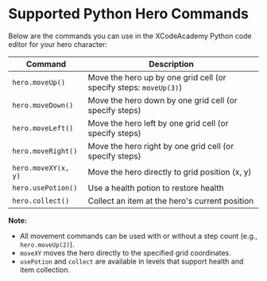 # Supported Python Hero Commands

Below are the commands you can use in the XCodeAcademy Python code editor for your hero character:

| Command                | Description                                                      |
|------------------------|------------------------------------------------------------------|
| `hero.moveUp()`        | Move the hero up by one grid cell (or specify steps: `moveUp(3)`) |
| `hero.moveDown()`      | Move the hero down by one grid cell (or specify steps)            |
| `hero.moveLeft()`      | Move the hero left by one grid cell (or specify steps)            |
| `hero.moveRight()`     | Move the hero right by one grid cell (or specify steps)           |
| `hero.moveXY(x, y)`    | Move the hero directly to grid position (x, y)                    |
| `hero.usePotion()`     | Use a health potion to restore health                             |
| `hero.collect()`       | Collect an item at the hero's current position                    |

**Note:**
- All movement commands can be used with or without a step count (e.g., `hero.moveUp(2)`).
- `moveXY` moves the hero directly to the specified grid coordinates.
- `usePotion` and `collect` are available in levels that support health and item collection. 